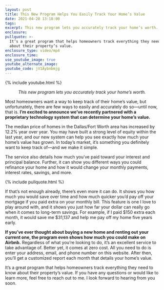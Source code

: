 ```yaml
---
layout: post
title: This New Program Helps You Easily Track Your Home’s Value
date: 2021-04-28 13:18:00
tags:
excerpt: This new program lets you accurately track your home’s worth.
enclosure:
pullquote: >-
  It’s a great program that helps homeowners track everything they need to know
  about their property’s value.
enclosure_type: video/mp4
enclosure_time:
use_youtube_image: true
youtube_alternate_image:
youtube_code: jV1Aybnbmjg
---
```

{% include youtube.html %}

<center><em>This new program lets you accurately track your home’s worth.</em></center>

Most homeowners want a way to keep track of their home’s value, but unfortunately, there are few ways to easily and accurately do so—until now, that is. **I’m excited to announce we’ve recently partnered with a proprietary technology system that can determine your home’s value.&nbsp;**

The median price of homes in the Dallas/Fort Worth area has increased by 12.2% year over year. You may have built a strong level of equity within the last year, and our new system can help you see exactly how much your home’s value has grown. In today’s market, it’s something you definitely want to keep track of—and we make it simple.

The service also details how much you’ve paid toward your interest and principal balance. Further, it can show you different ways you could refinance your home and how it would change your monthly payments, interest rates, savings, and more.&nbsp;

{% include pullquote.html %}

If that’s not enough already, there’s even more it can do. It shows you how much you would save over time and how much quicker you’d pay off your mortgage if you paid extra on your monthly bill. This feature is one I love to play around with, and it shows you just how far your dollar can really go when it comes to long-term savings. For example, if I paid $150 extra each month, it would save me $31,137 and help me pay off my home five years early.

**If you’ve ever thought about buying a new home and renting out your current one, the program even shows how much you could make on Airbnb.** Regardless of what you’re looking to do, it’s an excellent service to take advantage of. Better yet, it comes at zero cost. All you need to do is enter your address, email, and phone number on this website. After then, you’ll get a customized report each month that details your home’s value.

It’s a great program that helps homeowners track everything they need to know about their property’s value. If you have any questions or would like to learn more, feel free to reach out to me. I look forward to hearing from you soon.

&nbsp;
